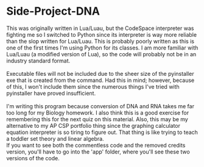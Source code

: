 # Side-Project-DNA
This was originally written in Lua/Luau, but the CodeSpace interpreter was fighting me so I switched to Python since its interpreter is way more reliable than the slop written for Lua/Luau. This is probably poorly written as this is one of the first times I'm using Python for its classes. I am more familiar with Lua/Luau (a modified version of Lua), so the code will probably not be in an industry standard format.  
<br />
Executable files will not be included due to the sheer size of the pyinstaller exe that is created from the command. Had this in mind; however, because of this, I won't include them since the numerous things I've tried with pyinstaller have proved insufficient.  
<br />
I'm writing this program because conversion of DNA and RNA takes me far too long for my Biology homework. I also think this is a good exercise for remembering this for the next quiz on this material. Also, this may be my alternative to my AP CSP portfolio thing since the graphing calculator equation interpreter is so tiring to figure out. That thing is like trying to teach a toddler set theory and linear algebra.
<br />
If you want to see both the commentless code and the removed credits version, you'll have to go into the 'app' folder, where you'll see these two versions of the code.

